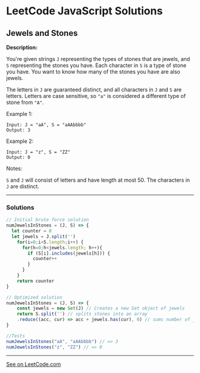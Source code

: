 # LeetCode JavaScript Solutions



## Jewels and Stones



**Description:**

You're given strings ```J``` representing the types of stones that are jewels, and ```S``` representing the stones you have.  Each character in ```S``` is a type of stone you have.  You want to know how many of the stones you have are also jewels.

The letters in ```J``` are guaranteed distinct, and all characters in ```J``` and ```S``` are letters. Letters are case sensitive, so ```"a"``` is considered a different type of stone from ```"A"```.

Example 1:
```
Input: J = "aA", S = "aAAbbbb"
Output: 3
```

Example 2:

```
Input: J = "z", S = "ZZ"
Output: 0
```

Notes:

```S``` and ```J``` will consist of letters and have length at most 50.
The characters in ```J``` are distinct.

---


### Solutions


```JavaScript
// Initial brute force solution
numJewelsInStones = (J, S) => {
  let counter = 0
  let jewels = J.split('')
    for(i=0;i<S.length;i++) {
      for(h=0;h<jewels.length; h++){
        if (S[i].includes(jewels[h])) {
          counter++
        }
      }
    }
    return counter
}

// Optimized solution
numJewelsInStones = (J, S) => {
    const jewels = new Set(J) // Creates a new Set object of jewels
    return S.split('') // splits stones into an array
    .reduce((acc, cur) => acc + jewels.has(cur), 0) // sums number of jewels (using reduce()) contained in stones (via .has method)
}

//Tests
numJewelsInStones("aA", "aAAbbbb") // => 3
numJewelsInStones("z", "ZZ") // => 0

```


---


[See on LeetCode.com](https://leetcode.com/problems/jewels-and-stones/)


